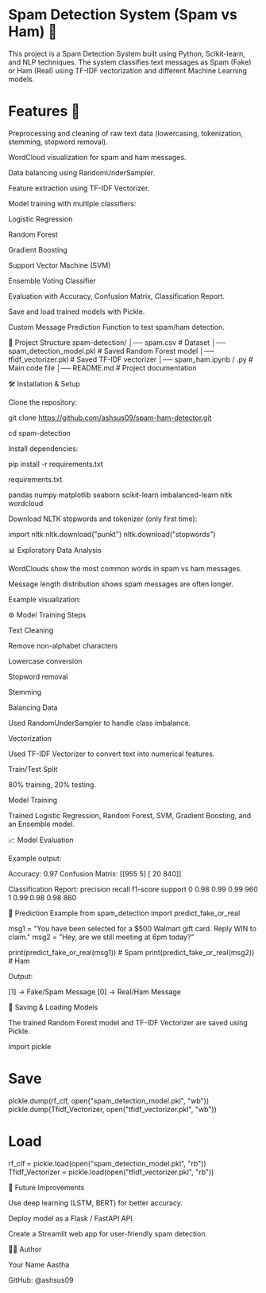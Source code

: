  # Spam Detection System (Spam vs Ham) 📩

This project is a Spam Detection System built using Python, Scikit-learn, and NLP techniques. The system classifies text messages as Spam (Fake) or Ham (Real) using TF-IDF vectorization and different Machine Learning models.

 # Features 🚀

Preprocessing and cleaning of raw text data (lowercasing, tokenization, stemming, stopword removal).

WordCloud visualization for spam and ham messages.

Data balancing using RandomUnderSampler.

Feature extraction using TF-IDF Vectorizer.

Model training with multiple classifiers:

Logistic Regression

Random Forest

Gradient Boosting

Support Vector Machine (SVM)

Ensemble Voting Classifier

Evaluation with Accuracy, Confusion Matrix, Classification Report.

Save and load trained models with Pickle.

Custom Message Prediction Function to test spam/ham detection.

📂 Project Structure
spam-detection/
│── spam.csv                     # Dataset
│── spam_detection_model.pkl     # Saved Random Forest model
│── tfidf_vectorizer.pkl         # Saved TF-IDF vectorizer
│── spam_ham.ipynb / .py         # Main code file
│── README.md                    # Project documentation

🛠 Installation & Setup

Clone the repository:

git clone https://github.com/ashsus09/spam-ham-detector.git

cd spam-detection

Install dependencies:

pip install -r requirements.txt

requirements.txt

pandas
numpy
matplotlib
seaborn
scikit-learn
imbalanced-learn
nltk
wordcloud


Download NLTK stopwords and tokenizer (only first time):

import nltk
nltk.download("punkt")
nltk.download("stopwords")

📊 Exploratory Data Analysis

WordClouds show the most common words in spam vs ham messages.

Message length distribution shows spam messages are often longer.

Example visualization:

⚙️ Model Training Steps

Text Cleaning

Remove non-alphabet characters

Lowercase conversion

Stopword removal

Stemming

Balancing Data

Used RandomUnderSampler to handle class imbalance.

Vectorization

Used TF-IDF Vectorizer to convert text into numerical features.

Train/Test Split

80% training, 20% testing.

Model Training

Trained Logistic Regression, Random Forest, SVM, Gradient Boosting, and an Ensemble model.

📈 Model Evaluation

Example output:

Accuracy: 0.97
Confusion Matrix:
 [[955    5]
  [ 20  840]]

Classification Report:
               precision    recall  f1-score   support
           0       0.98      0.99      0.99       960
           1       0.99      0.98      0.98       860

🔮 Prediction Example
from spam_detection import predict_fake_or_real

msg1 = "You have been selected for a $500 Walmart gift card. Reply WIN to claim."
msg2 = "Hey, are we still meeting at 6pm today?"

print(predict_fake_or_real(msg1))  # Spam
print(predict_fake_or_real(msg2))  # Ham


Output:

[1]  → Fake/Spam Message
[0]  → Real/Ham Message

💾 Saving & Loading Models

The trained Random Forest model and TF-IDF Vectorizer are saved using Pickle.

import pickle

# Save
pickle.dump(rf_clf, open("spam_detection_model.pkl", "wb"))
pickle.dump(Tfidf_Vectorizer, open("tfidf_vectorizer.pkl", "wb"))

# Load
rf_clf = pickle.load(open("spam_detection_model.pkl", "rb"))
Tfidf_Vectorizer = pickle.load(open("tfidf_vectorizer.pkl", "rb"))

📌 Future Improvements

Use deep learning (LSTM, BERT) for better accuracy.

Deploy model as a Flask / FastAPI API.

Create a Streamlit web app for user-friendly spam detection.

👨‍💻 Author

Your Name Aastha

GitHub: @ashsus09
